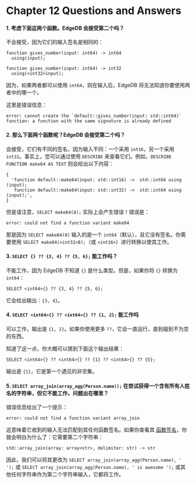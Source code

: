 # Chapter 12 Questions and Answers

#### 1. 考虑下面这两个函数。EdgeDB 会接受第二个吗？

不会接受，因为它们的输入签名是相同的：

```sdl
function gives_number(input: int64) -> int64
  using(input);

function gives_number(input: int64) -> int32
  using(<int32>input);
```

因为，如果两者都可以使用 `int64`，则在输入后，EdgeDB 将无法知道你要使用两者中的哪一个。

这里是错误信息：

```
error: cannot create the `default::gives_number(input: std::int64)` function: a function with the same signature is already defined
```

#### 2. 那么下面两个函数呢？EdgeDB 会接受第二个吗？

会接受，它们有不同的签名，因为输入不同：一个采用 `int16`，另一个采用 `int32`。事实上，您可以通过使用 `DESCRIBE` 来查看它们。例如，`DESCRIBE FUNCTION make64 AS TEXT` 则会给出以下内容：

```
{
  'function default::make64(input: std::int16) ->  std::int64 using (input);
   function default::make64(input: std::int32) ->  std::int64 using (input);',
}
```

但是请注意，`SELECT make64(8);` 实际上会产生错误！错误是：

```
error: could not find a function variant make64
```

那是因为 `SELECT make64(8)` 输入的是一个 `int64`（默认），且它没有签名。你需要使用 `SELECT make64(<int32>8);`（或 `<int16>`）进行转换以使其工作。

#### 3. `SELECT {} ?? {3, 4} ?? {5, 6};` 能工作吗？

不能工作，因为 EdgeDB 不知道 `{}` 是什么类型。但是，如果你将 `{}` 转换为 `int64`：

```edgeql
SELECT <int64>{} ?? {3, 4} ?? {5, 6};
```

它会给出输出：`{3, 4}`。

#### 4. `SELECT <int64>{} ?? <int64>{} ?? {1, 2};` 能工作吗

可以工作，输出是 `{1, 2}`。如果你使用更多 `??`，它会一直运行，直到碰到不为空的东西。

知道了这一点，你大概可以猜到下面这个输出结果：

```edgeql
SELECT <int64>{} ?? <int64>{} ?? {1} ?? <int64>{} ?? {5};
```

输出是 `{1}`，它是第一个遇见的非空集。

#### 5. `SELECT array_join(array_agg(Person.name));` 在尝试获得一个含有所有人姓名的字符串，但它不能工作，问题出在哪里？

错误信息给出了一个提示：

`error: could not find a function variant array_join`

这意味着它收到的输入无法匹配到其任何函数签名。如果你查看其 [函数签名](https://www.edgedb.com/docs/edgeql/funcops/array#function::std::array_join)，你就会明白为什么了：它需要第二个字符串：

```sdl
std::array_join(array: array<str>, delimiter: str) -> str
```

因此，我们可以将其更改为 `SELECT array_join(array_agg(Person.name), ' ');` 或 `SELECT array_join(array_agg(Person.name), ' is awesome ');` 或其他任何字符串作为第二个字符串输入，它都将工作。
